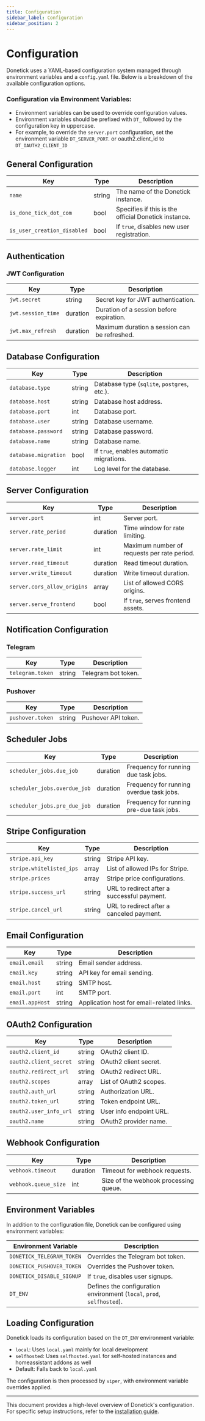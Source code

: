 ```yaml
---
title: Configuration
sidebar_label: Configuration
sidebar_position: 2
---
```


# Configuration

Donetick uses a YAML-based configuration system managed through environment variables and a `config.yaml` file. Below is a breakdown of the available configuration options.



### Configuration via Environment Variables:

- Environment variables can be used to override configuration values. 
- Environment variables should be prefixed with `DT_` followed by the configuration key in uppercase.
- For example, to override the `server.port` configuration, set the environment variable `DT_SERVER_PORT`. or oauth2.client_id to `DT_OAUTH2_CLIENT_ID`



## General Configuration

| Key                         | Type    | Description |
|-----------------------------|---------|-------------|
| `name`                      | string  | The name of the Donetick instance. |
| `is_done_tick_dot_com`       | bool    | Specifies if this is the official Donetick instance. |
| `is_user_creation_disabled`  | bool    | If `true`, disables new user registration. |

## Authentication

### JWT Configuration

| Key               | Type    | Description |
|-------------------|---------|-------------|
| `jwt.secret`      | string  | Secret key for JWT authentication. |
| `jwt.session_time`| duration | Duration of a session before expiration. |
| `jwt.max_refresh` | duration | Maximum duration a session can be refreshed. |

## Database Configuration

| Key               | Type    | Description |
|-------------------|---------|-------------|
| `database.type`   | string  | Database type (`sqlite`, `postgres`, etc.). |
| `database.host`   | string  | Database host address. |
| `database.port`   | int     | Database port. |
| `database.user`   | string  | Database username. |
| `database.password` | string | Database password. |
| `database.name`   | string  | Database name. |
| `database.migration` | bool  | If `true`, enables automatic migrations. |
| `database.logger` | int     | Log level for the database. |

## Server Configuration

| Key                     | Type      | Description |
|-------------------------|-----------|-------------|
| `server.port`           | int       | Server port. |
| `server.rate_period`    | duration  | Time window for rate limiting. |
| `server.rate_limit`     | int       | Maximum number of requests per rate period. |
| `server.read_timeout`   | duration  | Read timeout duration. |
| `server.write_timeout`  | duration  | Write timeout duration. |
| `server.cors_allow_origins` | array | List of allowed CORS origins. |
| `server.serve_frontend` | bool      | If `true`, serves frontend assets. |

## Notification Configuration

### Telegram

| Key                 | Type    | Description |
|---------------------|---------|-------------|
| `telegram.token`   | string  | Telegram bot token. |

### Pushover

| Key                 | Type    | Description |
|---------------------|---------|-------------|
| `pushover.token`   | string  | Pushover API token. |

## Scheduler Jobs

| Key                  | Type      | Description |
|----------------------|-----------|-------------|
| `scheduler_jobs.due_job`     | duration | Frequency for running due task jobs. |
| `scheduler_jobs.overdue_job` | duration | Frequency for running overdue task jobs. |
| `scheduler_jobs.pre_due_job` | duration | Frequency for running pre-due task jobs. |

## Stripe Configuration

| Key                   | Type    | Description |
|-----------------------|---------|-------------|
| `stripe.api_key`      | string  | Stripe API key. |
| `stripe.whitelisted_ips` | array | List of allowed IPs for Stripe. |
| `stripe.prices`       | array   | Stripe price configurations. |
| `stripe.success_url`  | string  | URL to redirect after a successful payment. |
| `stripe.cancel_url`   | string  | URL to redirect after a canceled payment. |

## Email Configuration

| Key          | Type    | Description |
|-------------|---------|-------------|
| `email.email`  | string  | Email sender address. |
| `email.key`    | string  | API key for email sending. |
| `email.host`   | string  | SMTP host. |
| `email.port`   | int     | SMTP port. |
| `email.appHost`| string  | Application host for email-related links. |

## OAuth2 Configuration

| Key               | Type    | Description |
|-------------------|---------|-------------|
| `oauth2.client_id` | string  | OAuth2 client ID. |
| `oauth2.client_secret` | string  | OAuth2 client secret. |
| `oauth2.redirect_url`  | string  | OAuth2 redirect URL. |
| `oauth2.scopes`        | array   | List of OAuth2 scopes. |
| `oauth2.auth_url`      | string  | Authorization URL. |
| `oauth2.token_url`     | string  | Token endpoint URL. |
| `oauth2.user_info_url` | string  | User info endpoint URL. |
| `oauth2.name`          | string  | OAuth2 provider name. |

## Webhook Configuration

| Key               | Type      | Description |
|-------------------|-----------|-------------|
| `webhook.timeout` | duration  | Timeout for webhook requests. |
| `webhook.queue_size` | int    | Size of the webhook processing queue. |

## Environment Variables

In addition to the configuration file, Donetick can be configured using environment variables:

| Environment Variable             | Description |
|-----------------------------------|-------------|
| `DONETICK_TELEGRAM_TOKEN`        | Overrides the Telegram bot token. |
| `DONETICK_PUSHOVER_TOKEN`        | Overrides the Pushover token. |
| `DONETICK_DISABLE_SIGNUP`        | If `true`, disables user signups. |
| `DT_ENV`                         | Defines the configuration environment (`local`, `prod`, `selfhosted`). |

## Loading Configuration

Donetick loads its configuration based on the `DT_ENV` environment variable:

- `local`: Uses `local.yaml` mainly for local development
- `selfhosted`: Uses `selfhosted.yaml` for self-hosted instances and homeassistant addons as well
- Default: Falls back to `local.yaml`

The configuration is then processed by `viper`, with environment variable overrides applied.

---

This document provides a high-level overview of Donetick's configuration. For specific setup instructions, refer to the [installation guide](./installation).
